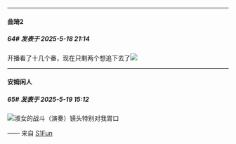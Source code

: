 ﻿
*****

####  曲琦2  
##### 64#       发表于 2025-5-18 21:14

开播看了十几个番，现在只剩两个想追下去了<img src="https://static.stage1st.com/image/smiley/face2017/125.png" referrerpolicy="no-referrer">


*****

####  安姆闲人  
##### 65#       发表于 2025-5-19 15:12

<img src="https://static.stage1st.com/image/smiley/face2017/033.png" referrerpolicy="no-referrer">淑女的战斗（演奏）镜头特别对我胃口

—— 来自 [S1Fun](https://s1fun.koalcat.com)

